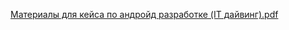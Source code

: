 [Материалы для кейса по андройд разработке (IT дайвинг).pdf](https://github.com/Chelyapina/Video_Call/files/14210732/IT.pdf)
